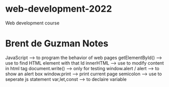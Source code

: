 # web-development-2022

Web development course

# Brent de Guzman Notes

JavaScript --> to program the behavior of web pages
getElementById() --> use to find HTML element with that Id
innerHTML --> use to modify content in html tag
document.write() --> only for testing
window.alert / alert --> to show an alert box
window.print --> print current page
semicolon --> use to seperate js statement
var,let,const --> to declaire variable
